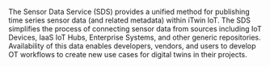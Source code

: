 The Sensor Data Service (SDS) provides a unified method for publishing time series sensor data (and related metadata) within iTwin IoT. The SDS simplifies the process of connecting sensor data from sources including IoT Devices, IaaS IoT Hubs, Enterprise Systems, and other generic repositories. Availability of this data enables developers, vendors, and users to develop OT workflows to create new use cases for digital twins in their projects.
